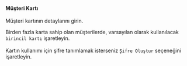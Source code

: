 #### Müşteri Kartı
Müşteri kartının detaylarını girin.

Birden fazla karta sahip olan müşterilerde, varsayılan olarak kullanılacak ``birincil kartı`` işaretleyin.
<br>
<br>
Kartın kullanımı için şifre tanımlamak isterseniz ``Şifre Oluştur`` seçeneğini işaretleyin.